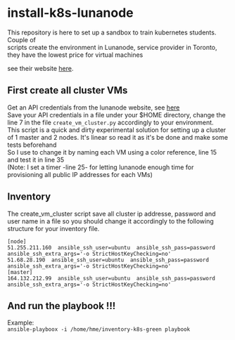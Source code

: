 # install-k8s-lunanode

This repository is here to set up a sandbox to train kubernetes students. Couple of  
scripts create the environment in Lunanode, service provider in Toronto, they have the lowest price 
for virtual machines  
  
see their website [here](https://www.lunanode.com/).

## First create all cluster VMs 
Get an API credentials from the lunanode website, see [here](https://dynamic.lunanode.com/panel/api)  
Save your API credentials in a file under your $HOME directory, change the line 7 in the file 
`create_vm_cluster.py` accordingly to your environment.   
This script is a quick and dirty experimental solution for 
setting up a cluster of 1 master and 2 nodes. It's linear so read it as it's be done and make some tests beforehand  
So I use to change it by naming each VM using a color reference, line 15 and test it in line 35  
(Note: I set a timer -line 25- for letting lunanode enough time for provisioning all public IP addresses for each VMs) 
 
## Inventory 
The create_vm_cluster script save all cluster ip addresse, password and user name in a file so you should change it 
accordingly to the following structure for your inventory file.   
```jsunicoderegexp
[node]
51.255.211.160  ansible_ssh_user=ubuntu  ansible_ssh_pass=password ansible_ssh_extra_args='-o StrictHostKeyChecking=no'
51.68.28.190  ansible_ssh_user=ubuntu  ansible_ssh_pass=password ansible_ssh_extra_args='-o StrictHostKeyChecking=no'
[master]
164.132.212.99  ansible_ssh_user=ubuntu  ansible_ssh_pass=password ansible_ssh_extra_args='-o StrictHostKeyChecking=no'
```
## And run the playbook !!!
Example:   
```ansible-playboox -i /home/hme/inventory-k8s-green playbook```
